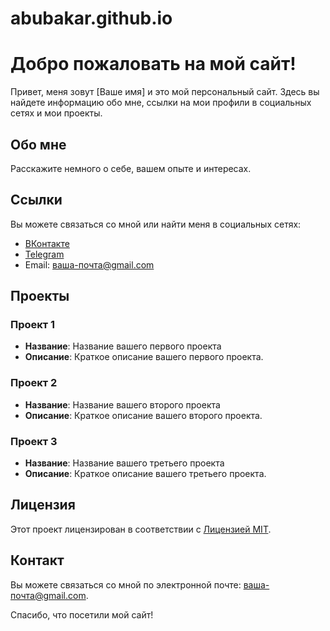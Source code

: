 # abubakar.github.io
# Добро пожаловать на мой сайт!

Привет, меня зовут [Ваше имя] и это мой персональный сайт. Здесь вы найдете информацию обо мне, ссылки на мои профили в социальных сетях и мои проекты.

## Обо мне

Расскажите немного о себе, вашем опыте и интересах.

## Ссылки

Вы можете связаться со мной или найти меня в социальных сетях:

- [ВКонтакте](https://vk.com/ваше-имя)
- [Telegram](https://t.me/ваше-имя)
- Email: ваша-почта@gmail.com

## Проекты

### Проект 1

- **Название**: Название вашего первого проекта
- **Описание**: Краткое описание вашего первого проекта.

### Проект 2

- **Название**: Название вашего второго проекта
- **Описание**: Краткое описание вашего второго проекта.

### Проект 3

- **Название**: Название вашего третьего проекта
- **Описание**: Краткое описание вашего третьего проекта.

## Лицензия

Этот проект лицензирован в соответствии с [Лицензией MIT](LICENSE).

## Контакт

Вы можете связаться со мной по электронной почте: ваша-почта@gmail.com.

Спасибо, что посетили мой сайт!
